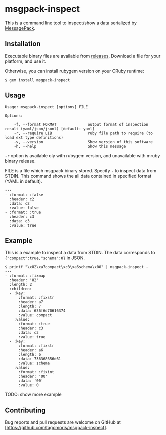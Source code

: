 # msgpack-inspect

This is a command line tool to inspect/show a data serialized by [MessagePack](http://msgpack.org/).

## Installation

Executable binary files are available from [releases](https://github.com/tagomoris/msgpack-inspect/releases). Download a file for your platform, and use it.

Otherwise, you can install rubygem version on your CRuby runtime:

    $ gem install msgpack-inspect

## Usage

```
Usage: msgpack-inspect [options] FILE

Options:

    -f, --format FORMAT              output format of inspection result (yaml/json/jsonl) [default: yaml]
    -r, --require LIB                ruby file path to require (to load ext type definitions)
    -v, --version                    Show version of this software
    -h, --help                       Show this message
```

`-r` option is available oly with rubygem version, and unavailable with mruby binary release.

FILE is a file which msgpack binary stored. Specify `-` to inspect data from STDIN.
This command shows the all data contained in specified format (YAML in default).

```
---
- :format: :false
  :header: c2
  :data: c2
  :value: false
- :format: :true
  :header: c3
  :data: c3
  :value: true
```

## Example

This is a example to inspect a data from STDIN.
The data corresponds to `{"compact":true,"schema":0}` in JSON.

```
$ printf "\x82\xa7compact\xc3\xa6schema\x00" | msgpack-inspect -
---
- :format: :fixmap
  :header: '82'
  :length: 2
  :children:
  - :key:
      :format: :fixstr
      :header: a7
      :length: 7
      :data: 636f6d70616374
      :value: compact
    :value:
      :format: :true
      :header: c3
      :data: c3
      :value: true
  - :key:
      :format: :fixstr
      :header: a6
      :length: 6
      :data: 736368656d61
      :value: schema
    :value:
      :format: :fixint
      :header: '00'
      :data: '00'
      :value: 0
```

TODO: show more example

## Contributing

Bug reports and pull requests are welcome on GitHub at [https://github.com/tagomoris/msgpack-inspect].

